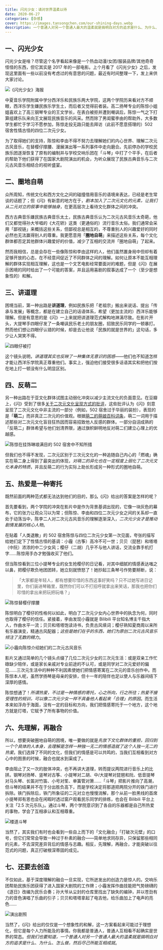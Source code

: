 ```yaml
---
title: 闪光少女：请对世界温柔以待
date: 2020-06-27
categories: [杂感]
cover: https://images.tansongchen.com/our-shining-days.webp
description: 一个普通人对另一个普通人最大的温柔就是搞明白对方的追求是什么、为什么、怎么做，然后尽己所能互相成就。
---
```


## 一、闪光少女

闪光少女是啥？尽管这个名字看起来像是一个热血动漫/女团/服装品牌/其他奇奇怪怪的东西，但它其实是 2017 年的一部电影。上个月看了《闪光少女》之后，发现这里面有一些以前没有考虑过的有意思的问题，最近有时间整理一下，发上来供大家讨论。

![《闪光少女》海报](http://img.candobear.com/2020-06-27-%E9%97%AA%E5%85%89%E5%B0%91%E5%A5%B3.jpeg)

中夏音乐学院附属中学分西洋乐和民族乐两大学院，这两个学院历来看对方不顺眼，西洋乐学生嫌民族乐学生土，而后者又觉得前者装。高二扬琴专业的陈惊小姐姐喜欢上了高三钢琴专业的王文学长，在表白被拒并遭到嘲讽后，陈惊一气之下打算组建乐队来向王文展现民族音乐的风采。然而除了男闺蜜李由的帮助外，大多数学生都忙于学习不愿参加，陈惊走投无路只能去拜访（此前不愿意搭理的）502 宿舍性情古怪的四位二次元少女。

为了取得她们的支持，陈惊和李由不得不努力去理解她们的内心世界、理解二次元古风音乐，在替樱仔撑腰、漫展演出等一系列事件中走向磨合。先前停办的学校民族乐团逐渐恢复了原有的编制并与学校交响乐团在「斗琴」中打了个平手，在后者的帮助下他们获得了在国家大剧院演出的机会，为听众展现了民族古典音乐与二次元古风音乐相结合的视听盛宴。

## 二、圈地自萌

众所周知，传统文化和西方文化之间的碰撞借用音乐的语境来表达，已经是老生常谈的话题了；但《闪》有新意的地方在于，*剧本加入了二次元文化的元素，让我们从二元对立的叙事中能够抽身*，在更高层次上看待文化群体之间的冲突。

西方古典音乐嫌民族古典音乐太土，民族古典音乐认为二次元古风音乐太奇葩，他们又都觉得孙大爷唱的《大花轿》这类（更通俗的）流行音乐太俗。我们通常会采用「鄙视链」来概括这些关系，但鄙视总是相互的，不尊重别人的兴趣爱好的同时必然也无法赢得别人的尊重。我更愿意用「**圈地自萌**」来描述这些关系，每个文化群体都否定其他群体兴趣爱好的价值，减少了互相的交流并「圈地自萌」了起来。

然而我相信，总是会存在一些像陈惊和李由这样的人，他们虽然置身局中但却有着足够开放的心态，在不经意间促近了不同群体之间的理解。如何让原本不能互相理解的群体实现相互理解，这也是一个文艺电影经常要面对的难题，但是《闪》在展示困境的同时给出了一个可能的答案，并且运用喜剧的叙事达成了一个（至少是想象性的）和解。

## 三、讲道理

困境当前，第一种出路是**讲道理**，例如民族乐把「老祖宗」搬出来说话、提出「传承与发展」等概念，都是在建立自己的话语体系，希望（更加主流的）西洋乐能够理解。但是有意思的是《闪》一上来就把讲道理范式解构地淋漓尽致。在影片开头，大提琴手四眼仔发了一条嘲讽民乐老土的朋友圈，招致民乐同学的一顿暴打。然而他们想让四眼仔认错的时候，却是去让他说「民族的就是世界的」这句话，多少让人哭笑不得。

![四眼仔被打](http://img.candobear.com/2020-06-27-%E8%A7%A3%E6%9E%84.png)

这个镜头说明，*讲道理其实也反映了一种集体无意识的困惑*——他们也不知道怎样才能让西洋乐学院真正尊重他们。事实上，强迫他们接受很多话语其实和把他们按在地上打一顿没有什么明显区别。

## 四、反萌二

另一种出路在于亚文化群体试图主动弱化冲突以减少主流文化的负面意见。在豆瓣上，《闪》受到了很多[关于二次元文化呈现方式的批评](https://movie.douban.com/subject/26790961/)，这些批评认为《闪》刻意呈现了二次元文化中非主流的一部分（例如，502 宿舍过于华丽的装扮），表现的是「**萌二**」而非真正二次元的价值观。根据[萌二的萌娘百科词条](https://zh.moegirl.org/zh-hans/%E8%90%8C%E4%BA%8C)，萌二一词用于描述那些对二次元文化盲目狂热因而容易招致他人反感的群体。一部分自诩成熟的「反萌二」群体希望与他们划清界限，通过旗帜鲜明地反对萌二们建立心理上的优越感。

![陈惊在挂饰琳琅满目的 502 宿舍中不知所措](http://img.candobear.com/2020-06-27-%E8%90%8C%E4%BA%8C.png)

但我们也不得不发现，二次元区别于三次元文化的一种追随自己内心的「燃魂」确实在萌二身上得到了最突出的体现，*对萌二的异化也在一定程度上弱化了二次元文化本身的特质*，并且反萌二的行为实际上助长形成另一种形式的圈地自萌。

## 五、热爱是一种寄托

既然前面的两种范式都无法达到他们的目的，那么《闪》给出的答案是怎样的呢？

首先要看到，两个学院的冲突在影片中是作为背景基调出现的，它像一块灰色的幕布，它的张力让观众习以为常；但陈惊、李由和四位二次元少女之间的关系却一直处于动荡当中，陈李二人对二次元古风音乐的理解逐渐深入，*二次元少女才是推动剧情发展的核心人物*。

在贴着「人类退散」的 502 宿舍陈惊与四位二次元少女第一次见面，夸张的描写给她们定下了性情古怪的基调：小霾（古筝）高冷不可一世；贝贝（琵琶）和塔塔（中阮）浓浓的中二少女风；樱仔（二胡）几乎不与他人讲话，交流全靠手机打字……陈惊用手办才勉强收买了他们。

但当陈惊看到三位小提琴专业的女生抢樱仔的日记看，对其中细腻的情感表达嗤之以鼻，把樱仔欺负地团团转，她立刻就愤怒了！她抄起三条琴弓作势要掰断，说：

> 「大家都是年轻人，都有想要珍惜的东西这事好笑吗？只不过她写进日记里，你们装进琴箱里，既然你们可以不打招呼就拿出来笑话，那我也把你们珍惜的拿出来把玩把玩咯？」

![陈惊替樱仔撑腰](http://img.candobear.com/2020-06-27-%E9%81%93%E6%AD%89.png)

陈惊明白了樱仔的性格何以如此，明白了二次元少女内心世界中的执念为何，同时也取得了樱仔的信任。紧接着，李由发现小霾就是 Bilibili 平台知名博主千指大人，作曲水平一流；贝贝和塔塔饱读诗书，负责古风填词；樱仔熟知夏商周以来所有乐器演变，精通古风配器；*这些是她们在乎的东西，她们为原创二次元古风音乐倾注了无数的精力*。

![小霾向陈惊介绍她们的二次元古风音乐](http://img.candobear.com/2020-06-27-%E5%9C%A8%E4%B9%8E%E7%9A%84%E4%B8%9C%E8%A5%BF.png)

影片又通过简单的几个镜头点缀了几位二次元少女的三次元生活：或是双亲工作忙碌缺少陪伴，或是家长亲戚对专业前途的不认可，或是同学对二次元爱好的偏见……三次元生活中的种种不利因素使她们把情感寄寓在二次元的音乐创作中。而陈惊本人呢，虽然学扬琴是母亲的安排，但十一年的陪伴也足以使人与乐器间结下深厚的感情。

陈惊想通了！*所谓热爱，不过是一种情感的寄托，心之所向，行之所往；热爱不接受理性的规训，可以像二次元少女一样不具备他人看起来「合理」的原因*。而生活本来如浮舟于海面，没有一定的目标和方向，我们把情感寄托于一个地方，这个地方就是灯塔，它赋予了所有事物的价值。

## 六、先理解，再融合

所以，想要突破圈地自萌的困境，唯一要做的就是*先放下文化群体的重担，回归到一个个具体的人本身，去理解是怎样一种独一无二的情感造就了这个人独一无二的热爱*。我们选择了不同的文化，但我们的情感是可以共鸣的，当我们互相看到对方心中的图景的时候，融合也就水到渠成了。

李由阻止了又一次的肢体冲突，也不再讲大道理，转而提议两院进行音乐上的比拼。钢琴对扬琴、竖琴对古筝、小提琴对二胡、中/大提琴对琵琶和阮、低音提琴对马头琴、长笛对竹笛、小号对笙、单簧管对箫……「斗琴」把影片推向了高潮，但斗琴的结果并不在于分出胜负高下，而是学校决定将那道把两院分开的铁门进行拆除。铁门拆除后，铁门所象征的二元对立也慢慢消解，那个从前一脸黑线的首席小提琴郑有恩也会在闲暇时透过窗户观看民乐同学的排练，也会在 Bilibili 平台上关注「2.5 次元乐队」。通过斗琴，两个学院意识到了各自的乐器都是自己所热爱的事物，学会了互相承认和互相尊重。

![楼道斗琴](http://img.candobear.com/2020-06-27-%E6%96%97%E7%90%B4.png)

当然了，其实我们有时也会看到一些自上而下的「文化融合」「打破次元壁」的口号，但它们常常会导致一种过于朴素的融合——简单地求同存异，只保留那些相同的元素，不去深究差异背后的情感与志趣。相反，先理解，再融合，才能突破以往范式的问题，真正打破根深蒂固的成见。

## 七、还要去创造

不仅如此，基于深度理解的融合一旦实现，它所迸发出的创造力是惊人的。交响乐团帮助民族乐团获得了进入国家大剧院的工作牌；小霾发挥作曲技能把气势磅礴的《逐日》改编为民乐合奏；孙大爷从尘封的仓库里找出了缺失的编钟，并以苍劲有力的音色演唱了乐曲的引子；贝贝和塔塔拿起了电吉他，给乐曲加上了电声的亮色……

![演出剧照](http://img.candobear.com/2020-06-27-%E6%BC%94%E5%87%BA.jpg)

当然了，《闪》给出的仅仅是一个想象性的和解，这一方案看起来可能过于理想化，但它是每个人力所能及的事情。你我都是普通人，普通人互相看不起确实是世界的常态。*但我们也要知道，一个普通人对另一个普通人最大的温柔就是搞明白对方的追求是什么、为什么、怎么做，然后尽己所能互相成就*。
